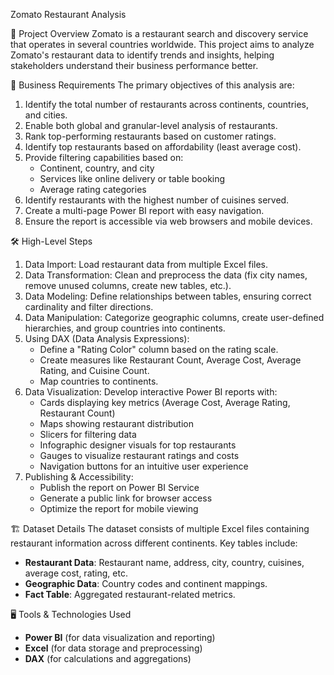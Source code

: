 Zomato Restaurant Analysis

📌 Project Overview
Zomato is a restaurant search and discovery service that operates in several countries worldwide. This project aims to analyze Zomato's restaurant data to identify trends and insights, helping stakeholders understand their business performance better.

🎯 Business Requirements
The primary objectives of this analysis are:
1. Identify the total number of restaurants across continents, countries, and cities.
2. Enable both global and granular-level analysis of restaurants.
3. Rank top-performing restaurants based on customer ratings.
4. Identify top restaurants based on affordability (least average cost).
5. Provide filtering capabilities based on:
   - Continent, country, and city
   - Services like online delivery or table booking
   - Average rating categories
6. Identify restaurants with the highest number of cuisines served.
7. Create a multi-page Power BI report with easy navigation.
8. Ensure the report is accessible via web browsers and mobile devices.

🛠 High-Level Steps
1. Data Import: Load restaurant data from multiple Excel files.
2. Data Transformation: Clean and preprocess the data (fix city names, remove unused columns, create new tables, etc.).
3. Data Modeling: Define relationships between tables, ensuring correct cardinality and filter directions.
4. Data Manipulation: Categorize geographic columns, create user-defined hierarchies, and group countries into continents.
5. Using DAX (Data Analysis Expressions):
   - Define a "Rating Color" column based on the rating scale.
   - Create measures like Restaurant Count, Average Cost, Average Rating, and Cuisine Count.
   - Map countries to continents.
6. Data Visualization: Develop interactive Power BI reports with:
   - Cards displaying key metrics (Average Cost, Average Rating, Restaurant Count)
   - Maps showing restaurant distribution
   - Slicers for filtering data
   - Infographic designer visuals for top restaurants
   - Gauges to visualize restaurant ratings and costs
   - Navigation buttons for an intuitive user experience
7. Publishing & Accessibility:
   - Publish the report on Power BI Service
   - Generate a public link for browser access
   - Optimize the report for mobile viewing

 🏗 Dataset Details
The dataset consists of multiple Excel files containing restaurant information across different continents. Key tables include:
- **Restaurant Data**: Restaurant name, address, city, country, cuisines, average cost, rating, etc.
- **Geographic Data**: Country codes and continent mappings.
- **Fact Table**: Aggregated restaurant-related metrics.

 🖥 Tools & Technologies Used
- **Power BI** (for data visualization and reporting)
- **Excel** (for data storage and preprocessing)
- **DAX** (for calculations and aggregations)



